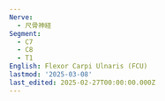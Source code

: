 ```yaml
---
Nerve:
  - 尺骨神経
Segment:
  - C7
  - C8
  - T1
English: Flexor Carpi Ulnaris (FCU)
lastmod: '2025-03-08'
last_edited: 2025-02-27T00:00:00.000Z
---
```



